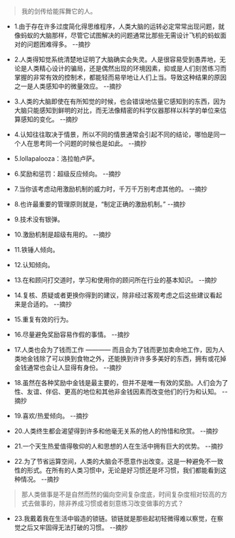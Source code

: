 >我的剑传给能挥舞它的人。

- 1.由于存在许多过度简化得思维程序，人类大脑的运转必定常常出现问题，就像蚂蚁的大脑那样，尽管它试图解决的问题通常比那些无需设计飞机的蚂蚁面对的问题困难得多。 --摘抄

- 2.人类得知觉系统清楚地证明了大脑确实会失灵。人是很容易受到愚弄地，无论是人类精心设计的骗局，还是偶然出现的环境因素，抑或是人们刻苦练习而掌握的非常有效的控制术，都能轻而易举地让人们上当。导致这种结果的原因之一是人类感知中的微量效应。 --摘抄

- 3.人类的大脑即使在有所知觉的时候，也会错误地估量它感知到的东西，因为大脑只能感知到鲜明的对比，而无法像精密的科学仪器那样以科学的单位来估算感知的变化。 --摘抄

- 4.认知往往取决于情景，所以不同的情景通常会引起不同的结论，哪怕是同一个人在思考同一个问题的时候也是如此。 --摘抄

- 5.lollapalooza：洛拉帕卢萨。

- 6.奖励和惩罚：超级反应倾向。 --摘抄

- 7.当你该考虑动用激励机制的威力时，千万千万别考虑其他的。 --摘抄

- 8.也许最重要的管理原则就是，“制定正确的激励机制。” --摘抄

- 9.技术没有银弹。

- 10.激励机制是超级有用的。 --摘抄

- 11.铁锤人倾向。

- 12.认知倾向。

- 13.在和顾问打交道时，学习和使用你的顾问所在行业的基本知识。 --摘抄

- 14.复核、质疑或者更换你得到的建议，除非经过客观考虑之后这些建议看起来是合适的。 --摘抄

- 15.重复有效的行为。

- 16.尽量避免奖励容易作假的事情。 --摘抄

- 17.人类也会为了钱而工作 ———— 而且会为了钱而更加卖命地工作，因为人类地金钱除了可以换到食物之外，还能换到许许多多美好的东西，拥有或花掉金钱通常也会让人显得有身份。 --摘抄

- 18.虽然在各种奖励中金钱是最主要的，但并不是唯一有效的奖励。人们会为了性、友谊、伴侣、更高的地位和其他非金钱因素而改变他们的行为和认知。 --摘抄

- 19.喜欢/热爱倾向。 --摘抄

- 20.人类终生都会渴望得到许多和他毫无关系的他人的怜惜和欣赏。 --摘抄

- 21.一个天生热爱值得敬仰的人和思想的人在生活中拥有巨大的优势。 --摘抄

- 22.为了节省运算空间，人类的大脑会不愿意作出改变。这是一种避免不一致性的形式。在所有的人类习惯中，无论是好习惯还是坏习惯，我们都能看到这种情况。 --摘抄

>那人类做事是不是自然而然的偏向空间复杂度底，时间复杂度相对较高的方式去做事的，除非养成习惯或者刻意练习改变做事的方式？

- 23.我戴着我在生活中锻造的锁链。锁链就是那些起初轻微得难以察觉，在察觉之后又牢固得无法打破的习惯。 --摘抄
